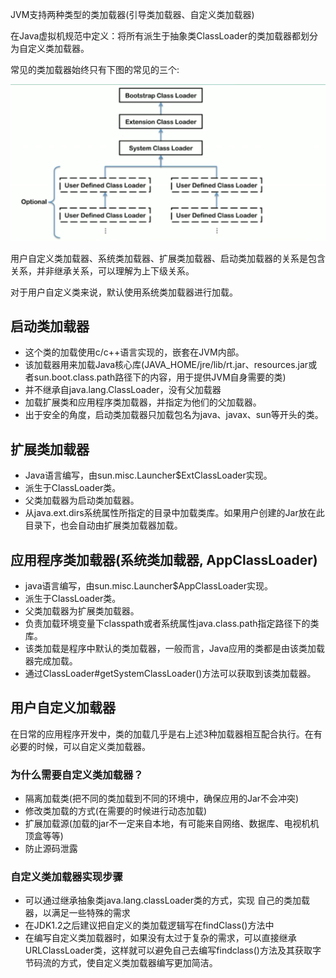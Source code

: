 JVM支持两种类型的类加载器(引导类加载器、自定义类加载器)

在Java虚拟机规范中定义：将所有派生于抽象类ClassLoader的类加载器都划分为自定义类加载器。


常见的类加载器始终只有下图的常见的三个:

![类加载器分类.png](..%2Fimages%2F01-%E7%B1%BB%E5%8A%A0%E8%BD%BD%E5%AD%90%E7%B3%BB%E7%BB%9F%2F%E7%B1%BB%E5%8A%A0%E8%BD%BD%E5%99%A8%E5%88%86%E7%B1%BB.png)

用户自定义类加载器、系统类加载器、扩展类加载器、启动类加载器的关系是包含关系，并非继承关系，可以理解为上下级关系。

对于用户自定义类来说，默认使用系统类加载器进行加载。


## 启动类加载器
- 这个类的加载使用c/c++语言实现的，嵌套在JVM内部。
- 该加载器用来加载Java核心库(JAVA_HOME/jre/lib/rt.jar、resources.jar或者sun.boot.class.path路径下的内容，用于提供JVM自身需要的类)
- 并不继承自java.lang.ClassLoader，没有父加载器
- 加载扩展类和应用程序类加载器，并指定为他们的父加载器。
- 出于安全的角度，启动类加载器只加载包名为java、javax、sun等开头的类。

## 扩展类加载器
- Java语言编写，由sun.misc.Launcher$ExtClassLoader实现。
- 派生于ClassLoader类。
- 父类加载器为启动类加载器。
- 从java.ext.dirs系统属性所指定的目录中加载类库。如果用户创建的Jar放在此目录下，也会自动由扩展类加载器加载。

## 应用程序类加载器(系统类加载器, AppClassLoader)
- java语言编写，由sun.misc.Launcher$AppClassLoader实现。
- 派生于ClassLoader类。
- 父类加载器为扩展类加载器。
- 负责加载环境变量下classpath或者系统属性java.class.path指定路径下的类库。
- 该类加载是程序中默认的类加载器，一般而言，Java应用的类都是由该类加载器完成加载。
- 通过ClassLoader#getSystemClassLoader()方法可以获取到该类加载器。


## 用户自定义加载器
在日常的应用程序开发中，类的加载几乎是右上述3种加载器相互配合执行。在有必要的时候，可以自定义类加载器。


### 为什么需要自定义类加载器？
- 隔离加载类(把不同的类加载到不同的环境中，确保应用的Jar不会冲突)
- 修改类加载的方式(在需要的时候进行动态加载)
- 扩展加载源(加载的jar不一定来自本地，有可能来自网络、数据库、电视机机顶盒等等)
- 防止源码泄露

### 自定义类加载器实现步骤
- 可以通过继承抽象类java.lang.classLoader类的方式，实现 自己的类加载器，以满足一些特殊的需求 
- 在JDK1.2之后建议把自定义的类加载逻辑写在findClass()方法中 
- 在编写自定义类加载器时，如果没有太过于复杂的需求，可以直接继承URLClassLoader类，这样就可以避免自己去编写findclass()方法及其获取字节码流的方式，使自定义类加载器编写更加简洁。